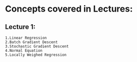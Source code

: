 # Concepts covered in Lectures:
## Lecture 1:
    1.Linear Regression
    2.Batch Gradient Descent
    3.Stochastic Gradient Descent
    4.Normal Equation
    5.Locally Weighed Regression
